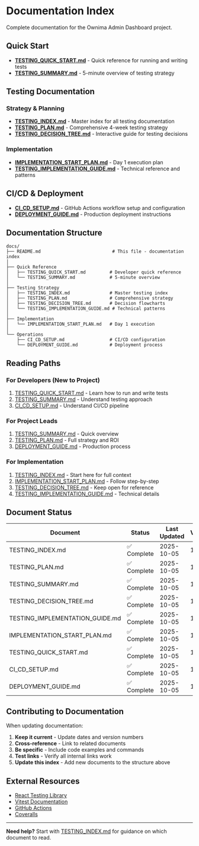 # Documentation Index

Complete documentation for the Ownima Admin Dashboard project.

## Quick Start

- **[TESTING_QUICK_START.md](./TESTING_QUICK_START.md)** - Quick reference for running and writing tests
- **[TESTING_SUMMARY.md](./TESTING_SUMMARY.md)** - 5-minute overview of testing strategy

## Testing Documentation

### Strategy & Planning
- **[TESTING_INDEX.md](./TESTING_INDEX.md)** - Master index for all testing documentation
- **[TESTING_PLAN.md](./TESTING_PLAN.md)** - Comprehensive 4-week testing strategy
- **[TESTING_DECISION_TREE.md](./TESTING_DECISION_TREE.md)** - Interactive guide for testing decisions

### Implementation
- **[IMPLEMENTATION_START_PLAN.md](./IMPLEMENTATION_START_PLAN.md)** - Day 1 execution plan
- **[TESTING_IMPLEMENTATION_GUIDE.md](./TESTING_IMPLEMENTATION_GUIDE.md)** - Technical reference and patterns

## CI/CD & Deployment

- **[CI_CD_SETUP.md](./CI_CD_SETUP.md)** - GitHub Actions workflow setup and configuration
- **[DEPLOYMENT_GUIDE.md](./DEPLOYMENT_GUIDE.md)** - Production deployment instructions

## Documentation Structure

```
docs/
├── README.md                           # This file - documentation index
│
├── Quick Reference
│   ├── TESTING_QUICK_START.md         # Developer quick reference
│   └── TESTING_SUMMARY.md             # 5-minute overview
│
├── Testing Strategy
│   ├── TESTING_INDEX.md               # Master testing index
│   ├── TESTING_PLAN.md                # Comprehensive strategy
│   ├── TESTING_DECISION_TREE.md       # Decision flowcharts
│   └── TESTING_IMPLEMENTATION_GUIDE.md # Technical patterns
│
├── Implementation
│   └── IMPLEMENTATION_START_PLAN.md   # Day 1 execution
│
└── Operations
    ├── CI_CD_SETUP.md                 # CI/CD configuration
    └── DEPLOYMENT_GUIDE.md            # Deployment process
```

## Reading Paths

### For Developers (New to Project)
1. [TESTING_QUICK_START.md](./TESTING_QUICK_START.md) - Learn how to run and write tests
2. [TESTING_SUMMARY.md](./TESTING_SUMMARY.md) - Understand testing approach
3. [CI_CD_SETUP.md](./CI_CD_SETUP.md) - Understand CI/CD pipeline

### For Project Leads
1. [TESTING_SUMMARY.md](./TESTING_SUMMARY.md) - Quick overview
2. [TESTING_PLAN.md](./TESTING_PLAN.md) - Full strategy and ROI
3. [DEPLOYMENT_GUIDE.md](./DEPLOYMENT_GUIDE.md) - Production process

### For Implementation
1. [TESTING_INDEX.md](./TESTING_INDEX.md) - Start here for full context
2. [IMPLEMENTATION_START_PLAN.md](./IMPLEMENTATION_START_PLAN.md) - Follow step-by-step
3. [TESTING_DECISION_TREE.md](./TESTING_DECISION_TREE.md) - Keep open for reference
4. [TESTING_IMPLEMENTATION_GUIDE.md](./TESTING_IMPLEMENTATION_GUIDE.md) - Technical details

## Document Status

| Document | Status | Last Updated | Version |
|----------|--------|--------------|---------|
| TESTING_INDEX.md | ✅ Complete | 2025-10-05 | 1.0 |
| TESTING_PLAN.md | ✅ Complete | 2025-10-05 | 1.0 |
| TESTING_SUMMARY.md | ✅ Complete | 2025-10-05 | 1.0 |
| TESTING_DECISION_TREE.md | ✅ Complete | 2025-10-05 | 1.0 |
| TESTING_IMPLEMENTATION_GUIDE.md | ✅ Complete | 2025-10-05 | 1.0 |
| IMPLEMENTATION_START_PLAN.md | ✅ Complete | 2025-10-05 | 1.0 |
| TESTING_QUICK_START.md | ✅ Complete | 2025-10-05 | 1.0 |
| CI_CD_SETUP.md | ✅ Complete | 2025-10-05 | 1.0 |
| DEPLOYMENT_GUIDE.md | ✅ Complete | 2025-10-05 | 1.0 |

## Contributing to Documentation

When updating documentation:

1. **Keep it current** - Update dates and version numbers
2. **Cross-reference** - Link to related documents
3. **Be specific** - Include code examples and commands
4. **Test links** - Verify all internal links work
5. **Update this index** - Add new documents to the structure above

## External Resources

- [React Testing Library](https://testing-library.com/)
- [Vitest Documentation](https://vitest.dev/)
- [GitHub Actions](https://docs.github.com/en/actions)
- [Coveralls](https://coveralls.io/)

---

**Need help?** Start with [TESTING_INDEX.md](./TESTING_INDEX.md) for guidance on which document to read.
